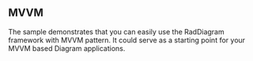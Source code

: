 ## MVVM
The sample demonstrates that you can easily use the RadDiagram framework with MVVM pattern. 
It could serve as a starting point for your MVVM based Diagram applications.

[//]: <keywords: serializablegraphsourcebase, container, save, load>